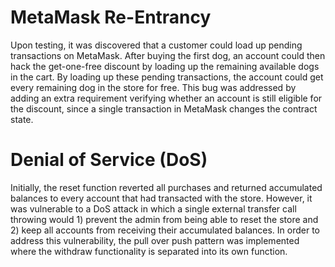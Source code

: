 # MetaMask Re-Entrancy
Upon testing, it was discovered that a customer could load up pending transactions on MetaMask. After buying the first dog, an account could then hack the get-one-free discount by loading up the remaining available dogs in the cart. By loading up these pending transactions, the account could get every remaining dog in the store for free. This bug was addressed by adding an extra requirement verifying whether an account is still eligible for the discount, since a single transaction in MetaMask changes the contract state.

# Denial of Service (DoS)
Initially, the reset function reverted all purchases and returned accumulated balances to every account that had transacted with the store. However, it was vulnerable to a DoS attack in which a single external transfer call throwing would 1) prevent the admin from being able to reset the store and 2) keep all accounts from receiving their accumulated balances. In order to address this vulnerability, the pull over push pattern was implemented where the withdraw functionality is separated into its own function.